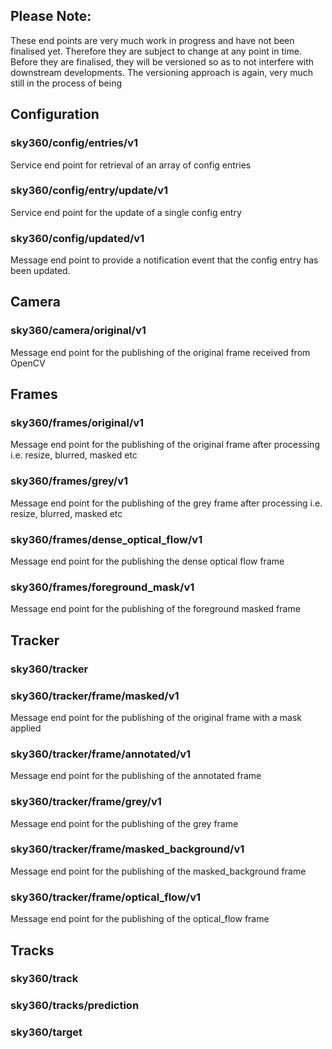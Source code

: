 ## Please Note: 
These end points are very much work in progress and have not been finalised yet. Therefore they are subject to change at any point in time. Before they are finalised, they will be versioned so as to not interfere with downstream developments. The versioning approach is again, very much still in the process of being 

## Configuration

### sky360/config/entries/v1
Service end point for retrieval of an array of config entries

### sky360/config/entry/update/v1
Service end point for the update of a single config entry

### sky360/config/updated/v1
Message end point to provide a notification event that the config entry has been updated.

## Camera

### sky360/camera/original/v1
Message end point for the publishing of the original frame received from OpenCV

## Frames

### sky360/frames/original/v1
Message end point for the publishing of the original frame after processing i.e. resize, blurred, masked etc

### sky360/frames/grey/v1
Message end point for the publishing of the grey frame after processing i.e. resize, blurred, masked etc

### sky360/frames/dense_optical_flow/v1
Message end point for the publishing the dense optical flow frame

### sky360/frames/foreground_mask/v1
Message end point for the publishing of the foreground masked frame

## Tracker

### sky360/tracker

### sky360/tracker/frame/masked/v1
Message end point for the publishing of the original frame with a mask applied

### sky360/tracker/frame/annotated/v1
Message end point for the publishing of the annotated frame

### sky360/tracker/frame/grey/v1
Message end point for the publishing of the grey frame

### sky360/tracker/frame/masked_background/v1
Message end point for the publishing of the masked_background frame

### sky360/tracker/frame/optical_flow/v1
Message end point for the publishing of the optical_flow frame

## Tracks

### sky360/track

### sky360/tracks/prediction

### sky360/target

